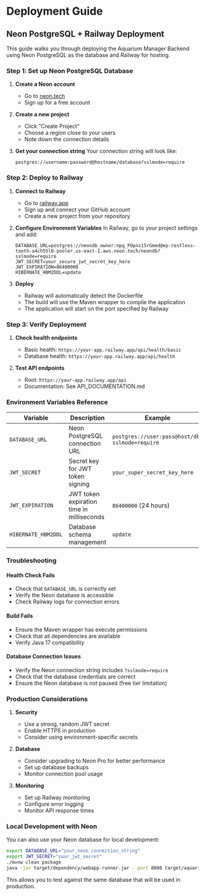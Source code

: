 # Deployment Guide

## Neon PostgreSQL + Railway Deployment

This guide walks you through deploying the Aquarium Manager Backend using Neon PostgreSQL as the database and Railway for hosting.

### Step 1: Set up Neon PostgreSQL Database

1. **Create a Neon account**
   - Go to [neon.tech](https://neon.tech)
   - Sign up for a free account

2. **Create a new project**
   - Click "Create Project"
   - Choose a region close to your users
   - Note down the connection details

3. **Get your connection string**
   Your connection string will look like:
   ```
   postgres://username:password@hostname/database?sslmode=require
   ```

### Step 2: Deploy to Railway

1. **Connect to Railway**
   - Go to [railway.app](https://railway.app)
   - Sign up and connect your GitHub account
   - Create a new project from your repository

2. **Configure Environment Variables**
   In Railway, go to your project settings and add:
   ```
   DATABASE_URL=postgres://neondb_owner:npg_POpns15rGmed@ep-restless-tooth-a4ch55l0-pooler.us-east-1.aws.neon.tech/neondb?sslmode=require
   JWT_SECRET=your_secure_jwt_secret_key_here
   JWT_EXPIRATION=86400000
   HIBERNATE_HBM2DDL=update
   ```

3. **Deploy**
   - Railway will automatically detect the Dockerfile
   - The build will use the Maven wrapper to compile the application
   - The application will start on the port specified by Railway

### Step 3: Verify Deployment

1. **Check health endpoints**
   - Basic health: `https://your-app.railway.app/api/health/basic`
   - Database health: `https://your-app.railway.app/api/health`

2. **Test API endpoints**
   - Root: `https://your-app.railway.app/api`
   - Documentation: See API_DOCUMENTATION.md

### Environment Variables Reference

| Variable | Description | Example |
|----------|-------------|---------|
| `DATABASE_URL` | Neon PostgreSQL connection URL | `postgres://user:pass@host/db?sslmode=require` |
| `JWT_SECRET` | Secret key for JWT token signing | `your_super_secret_key_here` |
| `JWT_EXPIRATION` | JWT token expiration time in milliseconds | `86400000` (24 hours) |
| `HIBERNATE_HBM2DDL` | Database schema management | `update` |

### Troubleshooting

#### Health Check Fails
- Check that `DATABASE_URL` is correctly set
- Verify the Neon database is accessible
- Check Railway logs for connection errors

#### Build Fails
- Ensure the Maven wrapper has execute permissions
- Check that all dependencies are available
- Verify Java 17 compatibility

#### Database Connection Issues
- Verify the Neon connection string includes `?sslmode=require`
- Check that the database credentials are correct
- Ensure the Neon database is not paused (free tier limitation)

### Production Considerations

1. **Security**
   - Use a strong, random JWT secret
   - Enable HTTPS in production
   - Consider using environment-specific secrets

2. **Database**
   - Consider upgrading to Neon Pro for better performance
   - Set up database backups
   - Monitor connection pool usage

3. **Monitoring**
   - Set up Railway monitoring
   - Configure error logging
   - Monitor API response times

### Local Development with Neon

You can also use your Neon database for local development:

```bash
export DATABASE_URL="your_neon_connection_string"
export JWT_SECRET="your_jwt_secret"
./mvnw clean package
java -jar target/dependency/webapp-runner.jar --port 8080 target/aquarium-api.war
```

This allows you to test against the same database that will be used in production. 
